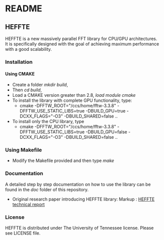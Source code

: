 # README #

## HEFFTE

HEFFTE is a new massively parallel FFT library for CPU/GPU architectures.
It is specifically designed with the goal of achieving maximum performance with a good scalability.

### Installation ###
#### Using CMAKE
  * Create a folder *mkdir build*,
  * Then *cd build*,
  * Load a CMAKE version greater than 2.8, *load module cmake*
  * To install the library with complete GPU functionality, type:
    * cmake -DFFTW_ROOT="/ccs/home/fftw-3.3.8" -DFFTW_USE_STATIC_LIBS=true -DBUILD_GPU=true -DCXX_FLAGS="-O3" -DBUILD_SHARED=false ..
  * To install only the CPU library, type
    * cmake -DFFTW_ROOT="/ccs/home/fftw-3.3.8" -DFFTW_USE_STATIC_LIBS=true -DBUILD_GPU=false -DCXX_FLAGS="-O3" -DBUILD_SHARED=false ..

### Using Makefile
  * Modify the Makefile provided and then type *make*

### Documentation ###
A detailed step by step documentation on how to use the library
can be found in the *doc* folder of this repository.

  * Original research paper introducing HEFFTE library:
Markup :   [HEFFTE technical report](https://www.icl.utk.edu/publications/fft-ecp-fast-fourier-transform)

### License ###
HEFFTE is distributed under The University of Tennessee license.
Please see LICENSE file.
